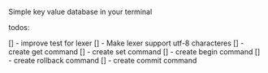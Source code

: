 Simple key value database in your terminal

todos:

[] - improve test for lexer
[] - Make lexer support utf-8 characteres
[] - create get command
[] - create set command
[] - create begin command
[] - create rollback command
[] - create commit command
